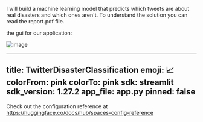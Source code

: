 I will build a machine learning model that predicts which tweets are about real disasters and which ones aren't. 
To understand the solution you can read the report.pdf file.

the gui for our application:

![image](https://github.com/Anwar9Ibrahim/NLP-twitter-disaster-detector/assets/115429214/69357b34-ee1a-4b99-b2b6-1d7ffbd3d075)

---
title: TwitterDisasterClassification
emoji: 📈
colorFrom: pink
colorTo: pink
sdk: streamlit
sdk_version: 1.27.2
app_file: app.py
pinned: false
---

Check out the configuration reference at https://huggingface.co/docs/hub/spaces-config-reference
